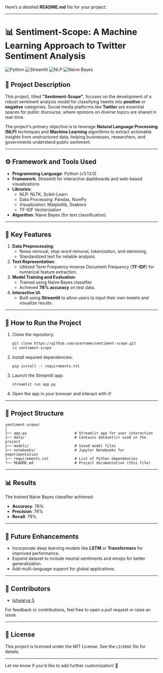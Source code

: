 Here’s a detailed **README.md** file for your project:

---

# 📊 **Sentiment-Scope: A Machine Learning Approach to Twitter Sentiment Analysis**

![Python](https://img.shields.io/badge/Python-3.13-blue?logo=python&logoColor=white)
![Streamlit](https://img.shields.io/badge/Streamlit-1.x-red?logo=streamlit&logoColor=white)
![NLP](https://img.shields.io/badge/NLP-Twitter-green?logo=nltk)
![Naive Bayes](https://img.shields.io/badge/NaiveBayes-78%25-orange)

## 🌟 **Project Description**
This project, titled **"Sentiment-Scope"**, focuses on the development of a robust sentiment analysis model for classifying tweets into **positive** or **negative** categories. Social media platforms like **Twitter** are essential spaces for public discourse, where opinions on diverse topics are shared in real-time.  

The project's primary objective is to leverage **Natural Language Processing (NLP)** techniques and **Machine Learning** algorithms to extract actionable insights from unstructured data, helping businesses, researchers, and governments understand public sentiment.

---

## ⚙️ **Framework and Tools Used**
- **Programming Language**: Python (v3.13.0)
- **Framework**: Streamlit for interactive dashboards and web-based visualizations
- **Libraries**: 
  - NLP: NLTK, Scikit-Learn
  - Data Processing: Pandas, NumPy
  - Visualization: Matplotlib, Seaborn
  - TF-IDF Vectorization
- **Algorithm**: Naive Bayes (for text classification)

---

## 🔑 **Key Features**
1. **Data Preprocessing**: 
   - Noise removal, stop-word removal, tokenization, and stemming.
   - Standardized text for reliable analysis.
2. **Text Representation**: 
   - Utilized Term Frequency-Inverse Document Frequency (**TF-IDF**) for numerical feature extraction.
3. **Model Training and Evaluation**: 
   - Trained using Naive Bayes classifier.
   - Achieved **78% accuracy** on test data.
4. **Interactive UI**:
   - Built using **Streamlit** to allow users to input their own tweets and visualize results.

---

## 🚀 **How to Run the Project**
1. Clone the repository:  
   ```bash
   git clone https://github.com/username/sentiment-scope.git
   cd sentiment-scope
   ```
2. Install required dependencies:  
   ```bash
   pip install -r requirements.txt
   ```
3. Launch the Streamlit app:  
   ```bash
   streamlit run app.py
   ```
4. Open the app in your browser and interact with it!

---

## 📂 **Project Structure**
```
sentiment-scope/
│
├── app.py                      # Streamlit app for user interaction
├── data/                       # Contains dataset(s) used in the project
├── models/                     # Saved model files
├── notebooks/                  # Jupyter Notebooks for experimentation
├── requirements.txt            # List of Python dependencies
└── README.md                   # Project documentation (this file)
```

---

## 📊 **Results**
The trained Naive Bayes classifier achieved:
- **Accuracy**: 78%
- **Precision**: 76%
- **Recall**: 79%

---

## 🌟 **Future Enhancements**
- Incorporate deep learning models like **LSTM** or **Transformers** for improved performance.
- Expand dataset to include neutral sentiments and emojis for better generalization.
- Add multi-language support for global applications.

---

## 🤝 **Contributors**
- [Ishwarya S](https://github.com/Ishwarya1214)  

For feedback or contributions, feel free to open a pull request or raise an issue.

---

## 📜 **License**
This project is licensed under the MIT License. See the `LICENSE` file for details. 

---

Let me know if you'd like to add further customization! 🚀
